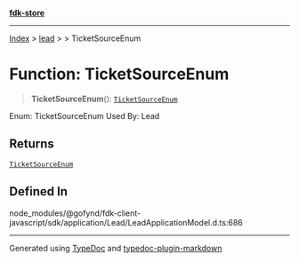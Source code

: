 [**fdk-store**](../../../README.md)
***

[Index](../../../API.md) > [lead](../../README.md) > [<internal>](../README.md) > TicketSourceEnum

# Function: TicketSourceEnum

> **TicketSourceEnum**(): [`TicketSourceEnum`](../type-aliases/type-alias.TicketSourceEnum.md)

Enum: TicketSourceEnum Used By: Lead

## Returns

[`TicketSourceEnum`](../type-aliases/type-alias.TicketSourceEnum.md)

## Defined In

node\_modules/@gofynd/fdk-client-javascript/sdk/application/Lead/LeadApplicationModel.d.ts:686

***
Generated using [TypeDoc](https://typedoc.org/) and [typedoc-plugin-markdown](https://www.npmjs.com/package/typedoc-plugin-markdown)
